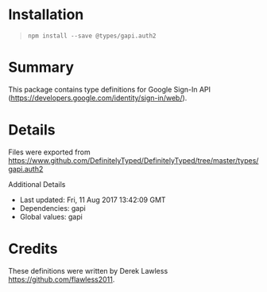 # Installation
> `npm install --save @types/gapi.auth2`

# Summary
This package contains type definitions for Google Sign-In API (https://developers.google.com/identity/sign-in/web/).

# Details
Files were exported from https://www.github.com/DefinitelyTyped/DefinitelyTyped/tree/master/types/gapi.auth2

Additional Details
 * Last updated: Fri, 11 Aug 2017 13:42:09 GMT
 * Dependencies: gapi
 * Global values: gapi

# Credits
These definitions were written by Derek Lawless <https://github.com/flawless2011>.
